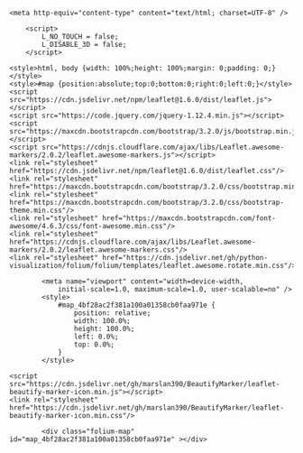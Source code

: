 <!DOCTYPE html>
<html>
<head>
    
    <meta http-equiv="content-type" content="text/html; charset=UTF-8" />
    
        <script>
            L_NO_TOUCH = false;
            L_DISABLE_3D = false;
        </script>
    
    <style>html, body {width: 100%;height: 100%;margin: 0;padding: 0;}</style>
    <style>#map {position:absolute;top:0;bottom:0;right:0;left:0;}</style>
    <script src="https://cdn.jsdelivr.net/npm/leaflet@1.6.0/dist/leaflet.js"></script>
    <script src="https://code.jquery.com/jquery-1.12.4.min.js"></script>
    <script src="https://maxcdn.bootstrapcdn.com/bootstrap/3.2.0/js/bootstrap.min.js"></script>
    <script src="https://cdnjs.cloudflare.com/ajax/libs/Leaflet.awesome-markers/2.0.2/leaflet.awesome-markers.js"></script>
    <link rel="stylesheet" href="https://cdn.jsdelivr.net/npm/leaflet@1.6.0/dist/leaflet.css"/>
    <link rel="stylesheet" href="https://maxcdn.bootstrapcdn.com/bootstrap/3.2.0/css/bootstrap.min.css"/>
    <link rel="stylesheet" href="https://maxcdn.bootstrapcdn.com/bootstrap/3.2.0/css/bootstrap-theme.min.css"/>
    <link rel="stylesheet" href="https://maxcdn.bootstrapcdn.com/font-awesome/4.6.3/css/font-awesome.min.css"/>
    <link rel="stylesheet" href="https://cdnjs.cloudflare.com/ajax/libs/Leaflet.awesome-markers/2.0.2/leaflet.awesome-markers.css"/>
    <link rel="stylesheet" href="https://cdn.jsdelivr.net/gh/python-visualization/folium/folium/templates/leaflet.awesome.rotate.min.css"/>
    
            <meta name="viewport" content="width=device-width,
                initial-scale=1.0, maximum-scale=1.0, user-scalable=no" />
            <style>
                #map_4bf28ac2f381a100a01358cb0faa971e {
                    position: relative;
                    width: 100.0%;
                    height: 100.0%;
                    left: 0.0%;
                    top: 0.0%;
                }
            </style>
        
    <script src="https://cdn.jsdelivr.net/gh/marslan390/BeautifyMarker/leaflet-beautify-marker-icon.min.js"></script>
    <link rel="stylesheet" href="https://cdn.jsdelivr.net/gh/marslan390/BeautifyMarker/leaflet-beautify-marker-icon.min.css"/>
</head>
<body>
    
    
            <div class="folium-map" id="map_4bf28ac2f381a100a01358cb0faa971e" ></div>
        
</body>
<script>
    
    
            var map_4bf28ac2f381a100a01358cb0faa971e = L.map(
                "map_4bf28ac2f381a100a01358cb0faa971e",
                {
                    center: [25.721956, -100.356569],
                    crs: L.CRS.EPSG3857,
                    zoom: 13,
                    zoomControl: true,
                    preferCanvas: false,
                }
            );

            

        
    
            var tile_layer_b1b97411bb001a33e230550e7f7e2195 = L.tileLayer(
                "https://{s}.tile.openstreetmap.org/{z}/{x}/{y}.png",
                {"attribution": "Data by \u0026copy; \u003ca href=\"http://openstreetmap.org\"\u003eOpenStreetMap\u003c/a\u003e, under \u003ca href=\"http://www.openstreetmap.org/copyright\"\u003eODbL\u003c/a\u003e.", "detectRetina": false, "maxNativeZoom": 18, "maxZoom": 18, "minZoom": 0, "noWrap": false, "opacity": 1, "subdomains": "abc", "tms": false}
            ).addTo(map_4bf28ac2f381a100a01358cb0faa971e);
        
    
            var marker_0bb9ca916d462cc7ce0d2a89bc37cf4d = L.marker(
                [25.721956, -100.356569],
                {}
            ).addTo(map_4bf28ac2f381a100a01358cb0faa971e);
        
    
            var beautify_icon_35be3be2e030cb672cb0af34931fd07c = new L.BeautifyIcon.icon(
                {"backgroundColor": "#FFF", "borderColor": "#2A81CB", "borderWidth": 3, "icon": "map-marker", "innerIconStyle": "", "isAlphaNumericIcon": false, "spin": false, "textColor": "#2A81CB"}
            )
            marker_0bb9ca916d462cc7ce0d2a89bc37cf4d.setIcon(beautify_icon_35be3be2e030cb672cb0af34931fd07c);
        
    
            marker_0bb9ca916d462cc7ce0d2a89bc37cf4d.bindTooltip(
                `<div>
                     Punto ATM (Ubicación exacta)
                 </div>`,
                {"sticky": true}
            );
        
    
            var circle_b185c754504aafb9881784f2ea3bfa74 = L.circle(
                [25.721956, -100.356569],
                {"bubblingMouseEvents": true, "color": "#4CAF50", "dashArray": null, "dashOffset": null, "fill": true, "fillColor": "#4CAF50", "fillOpacity": 0.1, "fillRule": "evenodd", "lineCap": "round", "lineJoin": "round", "opacity": 1.0, "radius": 3000, "stroke": true, "weight": 3}
            ).addTo(map_4bf28ac2f381a100a01358cb0faa971e);
        
    
        var popup_b8aa55e5b67dab0e8a9502e6edfee638 = L.popup({"maxWidth": "100%"});

        
            var html_e45ec335070d2137c437f3be4745f618 = $(`<div id="html_e45ec335070d2137c437f3be4745f618" style="width: 100.0%; height: 100.0%;">3.0 km</div>`)[0];
            popup_b8aa55e5b67dab0e8a9502e6edfee638.setContent(html_e45ec335070d2137c437f3be4745f618);
        

        circle_b185c754504aafb9881784f2ea3bfa74.bindPopup(popup_b8aa55e5b67dab0e8a9502e6edfee638)
        ;

        
    
    
            var circle_28a2a8e4ff0e984aa904243b50282a18 = L.circle(
                [25.721956, -100.356569],
                {"bubblingMouseEvents": true, "color": "#FFC107", "dashArray": null, "dashOffset": null, "fill": true, "fillColor": "#FFC107", "fillOpacity": 0.1, "fillRule": "evenodd", "lineCap": "round", "lineJoin": "round", "opacity": 1.0, "radius": 4000, "stroke": true, "weight": 3}
            ).addTo(map_4bf28ac2f381a100a01358cb0faa971e);
        
    
        var popup_e6f5a8945dd95129a403111b8ed19fec = L.popup({"maxWidth": "100%"});

        
            var html_165e1190b132930d28c224d48b607e68 = $(`<div id="html_165e1190b132930d28c224d48b607e68" style="width: 100.0%; height: 100.0%;">4.0 km</div>`)[0];
            popup_e6f5a8945dd95129a403111b8ed19fec.setContent(html_165e1190b132930d28c224d48b607e68);
        

        circle_28a2a8e4ff0e984aa904243b50282a18.bindPopup(popup_e6f5a8945dd95129a403111b8ed19fec)
        ;

        
    
    
            var circle_03d9a56ba9cfabe7283dd4f634f9d7d2 = L.circle(
                [25.721956, -100.356569],
                {"bubblingMouseEvents": true, "color": "#F44336", "dashArray": null, "dashOffset": null, "fill": true, "fillColor": "#F44336", "fillOpacity": 0.1, "fillRule": "evenodd", "lineCap": "round", "lineJoin": "round", "opacity": 1.0, "radius": 5000, "stroke": true, "weight": 3}
            ).addTo(map_4bf28ac2f381a100a01358cb0faa971e);
        
    
        var popup_a1d8a50101804c4ac1f6f842ed9a124a = L.popup({"maxWidth": "100%"});

        
            var html_fc2fe661ca81192f0d4a91813e16f709 = $(`<div id="html_fc2fe661ca81192f0d4a91813e16f709" style="width: 100.0%; height: 100.0%;">5.0 km</div>`)[0];
            popup_a1d8a50101804c4ac1f6f842ed9a124a.setContent(html_fc2fe661ca81192f0d4a91813e16f709);
        

        circle_03d9a56ba9cfabe7283dd4f634f9d7d2.bindPopup(popup_a1d8a50101804c4ac1f6f842ed9a124a)
        ;

        
    
</script>
</html>
